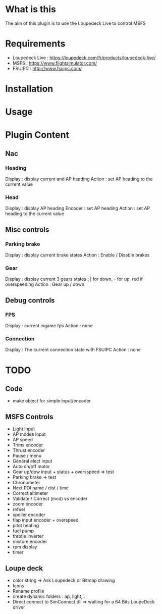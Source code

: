 # What is this
The aim of this plugin is to use the Loupedeck Live to control MSFS
# Requirements
* Loupedeck Live : https://loupedeck.com/fr/products/loupedeck-live/
* MSFS : https://www.flightsimulator.com/
* FSUIPC : http://www.fsuipc.com/
# Installation

# Usage

# Plugin Content
## Nac
### Heading
Display : display current and AP heading
Action : set AP heading to the current value
### Head
Display : display AP heading
Encoder : set AP heading
Action : set AP heading to the current value
## Misc controls
### Parking brake
Display : display current brake states
Action : Enable / Disable brakes
### Gear
Display : display current 3 gears states : | for down, - for up, red if overspeeding
Action : Gear up / down
## Debug controls
### FPS
Display : current ingame fps
Action : none
### Connection
Display : The current connection state with FSUIPC
Action : none

# TODO
## Code
* make object for simple input/encoder


## MSFS Controls
* Light input
* AP modes input
* AP speed
* Trims encoder
* Thrust encoder
* Pause / menu
* Général elect input
* Auto on/off motor
* Gear up/dow input + status + oversspeed => test
* Parking brake => test
* Chronometer
* Next POI name / dist / time
* Correct altimeter
* Validate / Correct (mod) vs encoder
* zoom encoder
* refuel
* spoiler encoder
* flap input encoder + overspeed
* pitot heating
* fuel pump
* throtle inverter
* mixture encoder
* rpm display
* timer

## Loupe deck
* color string => Ask Loupedeck or Bitmap drawing
* Icons
* Rename profile
* create dynamic folders : ap, light,..
* Direct connect to SimConnect.dll => waiting for a 64 Bits LoupeDeck driver


